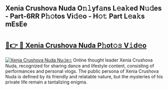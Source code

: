## Xenia Crushova Nuda O𝚗𝚕yf𝚊ns L𝚎a𝚔ed N𝚞𝚍es - Part-6RR P𝚑𝚘tos Vi𝚍𝚎o - H𝚘𝚝 Part L𝚎a𝚔s mEsEe

# <h2><a href="http://kf40cf.oniu.top/?m=Xenia+Crushova+Nuda">🔗👉 🔴 Xenia Crushova Nuda P𝚑ot𝚘𝚜 V𝚒d𝚎o</a></h2>

[![Xenia Crushova Nuda Nu𝚍e𝚜](https://i.imgur.com/0qMVB7G.gif)](http://kf40cf.oniu.top/?m=Xenia+Crushova+Nuda)
Online thought leader Xenia Crushova Nuda, recognized for sharing dance and lifestyle content, consisting of performances and personal vlogs. The public persona of Xenia Crushova Nuda is defined by its friendly and relatable nature, but the mysteries of his private life remain a tantalizing enigma.  

